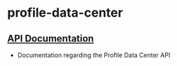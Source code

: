 # profile-data-center

## [API Documentation](/api-documentation/README.md)

- Documentation regarding the Profile Data Center API
